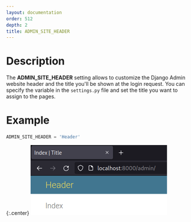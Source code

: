 ```yaml
---
layout: documentation
order: 512
depth: 2
title: ADMIN_SITE_HEADER
---
```

# Description

The **ADMIN_SITE_HEADER** setting allows to customize the Django Admin
website header and the title you'll be shown at the login request.
You can specify the variable in the `settings.py` file and set the title
you want to assign to the pages.

# Example

```python
ADMIN_SITE_HEADER = 'Header'
```

{:.center}
![Headers](/resources/django-admin-settings/archive/latest/english/headers.png)
